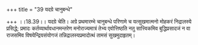 +++
title = "39 यदग्रे चानुबन्धे"

+++
।।18.39।। यदग्रे चेति। अग्रे प्रथमारम्भे चानुबन्धे परिणामे च
यत्सुखमात्मनो मोहकरं निद्रालस्ये प्रसिद्धे; प्रमादः
कर्तव्यार्थावधानमन्तरेण मनोराज्यमात्रं तेभ्य एवोत्तिष्ठति नतु
सात्त्विकमिव बुद्धिप्रसादजं न वा राजसमिव विषयेन्द्रियसंयोगजं
तन्निद्रालस्यप्रमादोत्थं तामसं सुखमुदाहृतम्।

